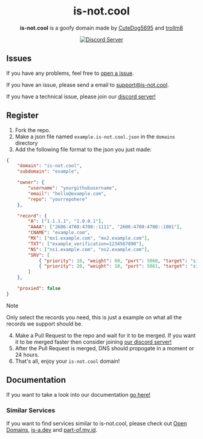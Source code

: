 <h1 align="center">is-not.cool</h1>

<p align="center"><strong>is-not.cool</strong> is a goofy domain made by <a href="https://github.com/CuteDog5695">CuteDog5695</a> and <a href="https://github.com/trollm8">trollm8</a></p>

<p align="center">
   <a href="https://discord.gg/ZtcFe2s7St"><img alt="Discord Server" src="https://invidget.switchblade.xyz/ZtcFe2s7St"></a>
</p>


## Issues
If you have any problems, feel free to [open a issue](https://github.com/is-not-cool/register/issues/new/choose).

If you have an issue, please send a email to support@is-not.cool.

If you have a technical issue, please join our [discord server!](https://discord.gg/ZtcFe2s7St)

## Register
1. Fork the repo.
2. Make a json file named `example.is-not.cool.json` in the `domains` directory
3. Add the following file format to the json you just made:
```json
{
    "domain": "is-not.cool",
    "subdomain": "example",

    "owner": {
        "username": "yourgithubusername",
        "email": "hello@example.com",
        "repo": "yourrepohere"
    },

    "record": {
        "A": ["1.1.1.1", "1.0.0.1"],
        "AAAA": ["2606:4700:4700::1111", "2606:4700:4700::1001"],
        "CNAME": "example.com",
        "MX": ["mx1.example.com", "mx2.example.com"],
        "TXT": ["example_verification=1234567890"],
        "NS": ["ns1.example.com", "ns2.example.com"],
        "SRV": [
            { "priority": 10, "weight": 60, "port": 5060, "target": "sipserver.example.com" },
            { "priority": 20, "weight": 10, "port": 5061, "target": "sipbackup.example.com" }
        ]
    },

    "proxied": false
}
```
> [!NOTE]
> Only select the records you need, this is just a example on what all the records we support should be.

4. Make a Pull Request to the repo and wait for it to be merged. If you want it to be merged faster then consider joining [our discord server!](https://discord.gg/ZtcFe2s7St)
5. After the Pull Request is merged, DNS should propogate in a moment or 24 hours.
6. That's all, enjoy your `is-not.cool` domain!

## Documentation
If you want to take a look into our documentation [go here!](https://docs.is-not.cool)

### Similar Services
If you want to find services similar to is-not.cool, please check out [Open Domains](https://github.com/open-domains/register), [is-a.dev](https://github.com/is-a-dev/register) and [part-of.my.id](https://github.com/partofmyid/register).
